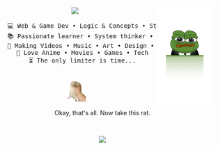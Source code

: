 <div align="center">
<img src="https://raw.githubusercontent.com/Vergonn/Vergonn/master/assets/pepe-stare.png" width="25%" align="right" />
<img src="https://readme-typing-svg.demolab.com?font=Consolas&size=50&duration=4000&pause=300&color=5C8F37&center=true&vCenter=true&width=1870&height=200&lines=Coding+for+the+joy+of+it...++until+the+bugs+start+talking+back%2C+crazy;Crazy%3F;I+Was+Crazy+Once;They+Locked+Me+In+A+Room;A+Rubber+Room;A+Rubber+Room+With+Rats;And+Rats+Make+Me+Crazy" width="70%" />
<br>
<pre>
    💻 Web & Game Dev • Logic & Concepts • Story
    📚 Passionate learner • System thinker • Refining ideas
    🎨 Making Videos • Music • Art • Design • Code • UI/UX
    💖 Love Anime • Movies • Games • Tech
    ⏳ The only limiter is time...
</pre>
<br>
<img src="https://raw.githubusercontent.com/Vergonn/Vergonn/master/assets/rat.png" height="50" />
<br>
<p>Okay, that's all. Now take this rat.</p>
<br>

[![](https://img.shields.io/badge/Vergonn-you%20never%20know-2a3640)](https://www.vergonn.com/)
</div>
